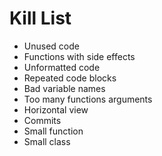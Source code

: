 Kill List
=========
* Unused code
* Functions with side effects
* Unformatted code
* Repeated code blocks
* Bad variable names
* Too many functions arguments
* Horizontal view
* Commits
* Small function
* Small class
